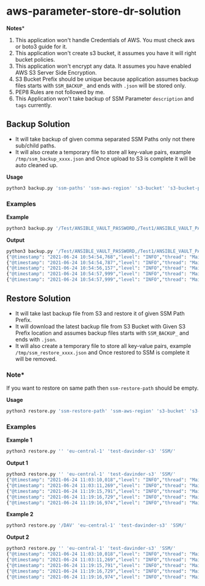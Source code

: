 # aws-parameter-store-dr-solution

**Notes***
1. This application won't handle Credentials of AWS.
   You must check aws or boto3 guide for it.
2. This application won't create s3 bucket, it assumes you have it will right bucket policies.
3. This application won't encrypt any data. It assumes you have enabled AWS S3 Server Side Encryption.
4. S3 Bucket Prefix should be unique because application assumes backup files starts with `SSM_BACKUP_` and ends with `.json`
will be stored only.
5. PEP8 Rules are not followed by me.
6. This Application won't take backup of SSM Parameter `description` and `tags`  currently.

## Backup Solution
* It will take backup of given comma separated SSM Paths only not there sub/child paths.
* It will also create a temporary file to store all key-value pairs, example `/tmp/ssm_backup_xxxx.json`
and Once upload to S3 is complete it will be auto cleaned up.

**Usage**
```bash
python3 backup.py 'ssm-paths' 'ssm-aws-region' 's3-bucket' 's3-bucket-prefix'
```

### Examples

**Example**
```bash
python3 backup.py '/Test/ANSIBLE_VAULT_PASSWORD,/Test1/ANSIBLE_VAULT_PASSWORD' 'us-east-1' 'test-davinder-s3' 'SSM/'
```

**Output**
```bash
python3 backup.py '/Test/ANSIBLE_VAULT_PASSWORD,/Test1/ANSIBLE_VAULT_PASSWORD' 'us-east-1' 'test-davinder-s3' 'SSM/'
{"@timestamp": "2021-06-24 10:54:54,768","level": "INFO","thread": "MainThread","name": "botocore.credentials","message": "Found credentials in environment variables."}
{"@timestamp": "2021-06-24 10:54:54,787","level": "INFO","thread": "MainThread","name": "root","message": "pulling data from /Test/ANSIBLE_VAULT_PASSWORD"}
{"@timestamp": "2021-06-24 10:54:56,157","level": "INFO","thread": "MainThread","name": "root","message": "pulling data from /Test1/ANSIBLE_VAULT_PASSWORD"}
{"@timestamp": "2021-06-24 10:54:57,999","level": "INFO","thread": "MainThread","name": "root","message": "backup is parked in AWS S3 at s3://test-davinder-s3/SSM/SSM_BACKUP_2021-06-24.json"}
{"@timestamp": "2021-06-24 10:54:57,999","level": "INFO","thread": "MainThread","name": "root","message": "cleaned temp files"}
```

## Restore Solution
* It will take last backup file from S3 and restore it of given SSM Path Prefix.
* It will download the latest backup file from S3 Bucket with Given S3 Prefix location
and assumes backup files starts with `SSM_BACKUP_` and ends with `.json`.
* It will also create a temporary file to store all key-value pairs, example `/tmp/ssm_restore_xxxx.json`
and Once restored to SSM is complete it will be removed.

### Note*
If you want to restore on same path then `ssm-restore-path` should be empty.

**Usage**
```bash
python3 restore.py 'ssm-restore-path' 'ssm-aws-region' 's3-bucket' 's3-bucket-prefix'
```

### Examples
**Example 1**
```bash
python3 restore.py '' 'eu-central-1' 'test-davinder-s3' 'SSM/'
```

**Output 1**
```bash
python3 restore.py '' 'eu-central-1' 'test-davinder-s3' 'SSM/'
{"@timestamp": "2021-06-24 11:03:10,018","level": "INFO","thread": "MainThread","name": "botocore.credentials","message": "Found credentials in environment variables."}
{"@timestamp": "2021-06-24 11:03:11,269","level": "INFO","thread": "MainThread","name": "root","message": "Selected Backup File: SSM/SSM_BACKUP_2021-06-24.json"}
{"@timestamp": "2021-06-24 11:19:15,791","level": "INFO","thread": "MainThread","name": "root","message": "restoring ssm key-pair /Test/ANSIBLE_VAULT_PASSWORD at /Test/ANSIBLE_VAULT_PASSWORD"}
{"@timestamp": "2021-06-24 11:19:16,729","level": "INFO","thread": "MainThread","name": "root","message": "restoring ssm key-pair /Test1/ANSIBLE_VAULT_PASSWORD at /Test1/ANSIBLE_VAULT_PASSWORD"}
{"@timestamp": "2021-06-24 11:19:16,974","level": "INFO","thread": "MainThread","name": "root","message": "cleaned up temp files"}
```

**Example 2**
```bash
python3 restore.py '/DAV' 'eu-central-1' 'test-davinder-s3' 'SSM/'
```

**Output 2**
```bash
python3 restore.py '' 'eu-central-1' 'test-davinder-s3' 'SSM/'
{"@timestamp": "2021-06-24 11:03:10,018","level": "INFO","thread": "MainThread","name": "botocore.credentials","message": "Found credentials in environment variables."}
{"@timestamp": "2021-06-24 11:03:11,269","level": "INFO","thread": "MainThread","name": "root","message": "Selected Backup File: SSM/SSM_BACKUP_2021-06-24.json"}
{"@timestamp": "2021-06-24 11:19:15,791","level": "INFO","thread": "MainThread","name": "root","message": "restoring ssm key-pair /Test/ANSIBLE_VAULT_PASSWORD at /DAV/Test/ANSIBLE_VAULT_PASSWORD"}
{"@timestamp": "2021-06-24 11:19:16,729","level": "INFO","thread": "MainThread","name": "root","message": "restoring ssm key-pair /Test1/ANSIBLE_VAULT_PASSWORD at /DAV/Test1/ANSIBLE_VAULT_PASSWORD"}
{"@timestamp": "2021-06-24 11:19:16,974","level": "INFO","thread": "MainThread","name": "root","message": "cleaned up temp files"}
```